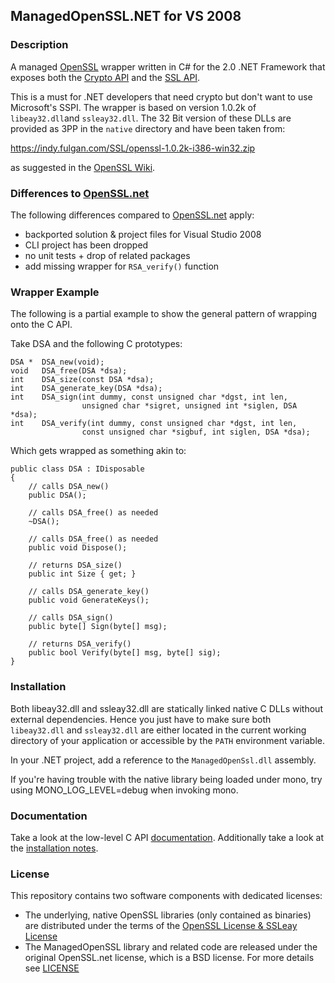 ## ManagedOpenSSL.NET for VS 2008

### Description
A managed [OpenSSL](https://www.openssl.org/) wrapper written in C# for the 2.0 .NET Framework that exposes both the [Crypto API](https://www.openssl.org/docs/crypto/crypto.html) and the [SSL API](https://www.openssl.org/docs/ssl/ssl.html).

This is a must for .NET developers that need crypto but don't want to use Microsoft's SSPI. The wrapper is based on version 1.0.2k of `libeay32.dll`and `ssleay32.dll`. The 32 Bit version of these DLLs are provided as 3PP in the `native` directory and have been taken from:

https://indy.fulgan.com/SSL/openssl-1.0.2k-i386-win32.zip

as suggested in the [OpenSSL Wiki](https://wiki.openssl.org/index.php/Binaries).

### Differences to [OpenSSL.net](https://github.com/openssl-net/openssl-net)
The following differences compared to [OpenSSL.net](https://github.com/openssl-net/openssl-net) apply:
 * backported solution & project files for Visual Studio 2008
 * CLI project has been dropped
 * no unit tests + drop of related packages
 * add missing wrapper for `RSA_verify()` function

### Wrapper Example

The following is a partial example to show the general pattern of wrapping onto the C API.

Take DSA and the following C prototypes:

```
DSA *  DSA_new(void);
void   DSA_free(DSA *dsa);
int    DSA_size(const DSA *dsa);
int    DSA_generate_key(DSA *dsa);
int    DSA_sign(int dummy, const unsigned char *dgst, int len,
                unsigned char *sigret, unsigned int *siglen, DSA *dsa);
int    DSA_verify(int dummy, const unsigned char *dgst, int len,
                const unsigned char *sigbuf, int siglen, DSA *dsa);
```

Which gets wrapped as something akin to:

```
public class DSA : IDisposable
{
    // calls DSA_new()
    public DSA();

    // calls DSA_free() as needed
    ~DSA();

    // calls DSA_free() as needed
    public void Dispose();

    // returns DSA_size()
    public int Size { get; }

    // calls DSA_generate_key()
    public void GenerateKeys();

    // calls DSA_sign()
    public byte[] Sign(byte[] msg);

    // returns DSA_verify()
    public bool Verify(byte[] msg, byte[] sig);
}
```

### Installation

Both libeay32.dll and ssleay32.dll are statically linked native C DLLs without external dependencies. Hence you just have to make sure both `libeay32.dll` and `ssleay32.dll` are either located in the current working directory of your application or accessible by the `PATH` environment variable.

In your .NET project, add a reference to the `ManagedOpenSsl.dll` assembly.

If you're having trouble with the native library being loaded under mono, try using MONO_LOG_LEVEL=debug when invoking mono.

### Documentation

Take a look at the low-level C API [documentation](https://www.openssl.org/docs). Additionally take a look at the [installation notes](INSTALL).

### License
This repository contains two software components with dedicated licenses:
 * The underlying, native OpenSSL libraries (only contained as binaries) are distributed under the terms of the [OpenSSL License & SSLeay License](https://www.openssl.org/source/license.html)
 * The ManagedOpenSSL library and related code are released under the original OpenSSL.net license, which is a BSD license. For more details see [LICENSE](LICENSE)
